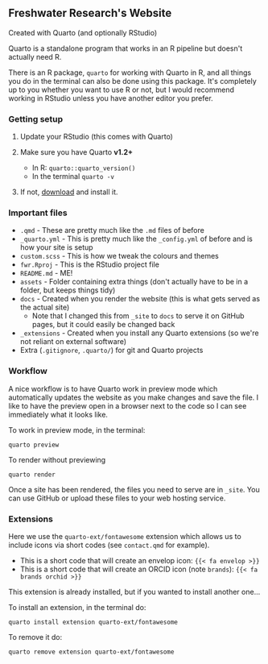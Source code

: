 ## Freshwater Research's Website

Created with Quarto (and optionally RStudio)

Quarto is a standalone program that works in an R pipeline but doesn't actually need R.

There is an R package, `quarto` for working with Quarto in R, and all things 
you do in the terminal can also be done using this package. It's completely up
to you whether you want to use R or not, but I would recommend working in RStudio
unless you have another editor you prefer.

### Getting setup

1. Update your RStudio (this comes with Quarto)
2. Make sure you have Quarto **v1.2+**
    - In R: `quarto::quarto_version()`
    - In the terminal `quarto -v`

3. If not, [download](https://quarto.org/docs/get-started/) and install it.

### Important files

- `.qmd` - These are pretty much like the `.md` files of before
- `_quarto.yml` - This is pretty much like the `_config.yml` of before and is
  how your site is setup
- `custom.scss` - This is how we tweak the colours and themes
- `fwr.Rproj` - This is the RStudio project file
- `README.md` - ME!
- `assets` - Folder containing extra things (don't actually have to be in a folder, but keeps things tidy)
- `docs` - Created when you render the website (this is what gets served as the actual site)
    - Note that I changed this from `_site` to `docs` to serve it on GitHub pages, 
    but it could easily be changed back
- `_extensions` - Created when you install any Quarto extensions (so we're not reliant on external software)
- Extra (`.gitignore`, `.quarto/`) for git and Quarto projects

### Workflow

A nice workflow is to have Quarto work in preview mode which automatically updates the website as you make changes and save the file. I like to have the preview open in a browser next to the code so I can see immediately what it looks like.

To work in preview mode, in the terminal:

`quarto preview`

To render without previewing

`quarto render`

Once a site has been rendered, the files you need to serve are in `_site`. You
can use GitHub or upload these files to your web hosting service.

### Extensions

Here we use the `quarto-ext/fontawesome` extension which allows us to include
icons via short codes (see `contact.qmd` for example). 

- This is a short code that will create an envelop icon: `{{< fa envelop >}}`
- This is a short code that will create an ORCID icon (note `brands`): `{{< fa brands orchid >}}`

This extension is already installed, but if you wanted to install another one...

To install an extension, in the terminal do:

`quarto install extension quarto-ext/fontawesome`

To remove it do:

`quarto remove extension quarto-ext/fontawesome`


